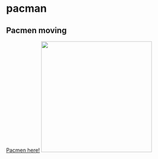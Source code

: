 # pacman
## Pacmen moving
<a href="https://vrajmannan2.github.io/pacman/"> Pacmen here!</a>
<img src="PacMen1.png" width=300;>

